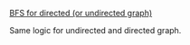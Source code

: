 [BFS for directed (or undirected graph) ](https://www.geeksforgeeks.org/problems/bfs-traversal-of-graph/1?utm_source=youtube&utm_medium=collab_striver_ytdescription&utm_campaign=bfs_of_graph)

Same logic for undirected and directed graph.